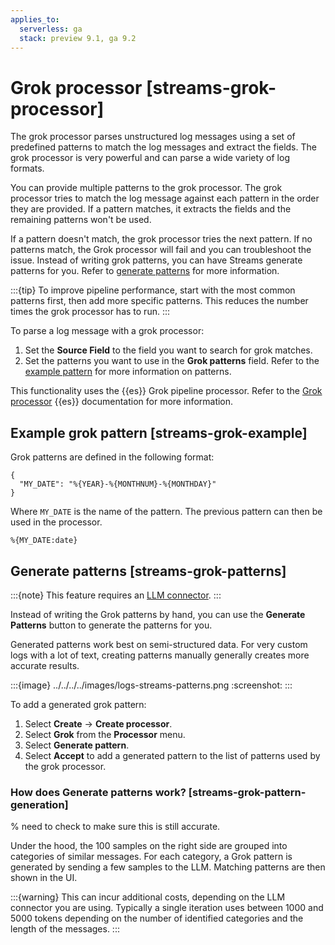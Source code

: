 ```yaml
---
applies_to:
  serverless: ga
  stack: preview 9.1, ga 9.2
---
```

# Grok processor [streams-grok-processor]

The grok processor parses unstructured log messages using a set of predefined patterns to match the log messages and extract the fields. The grok processor is very powerful and can parse a wide variety of log formats.

You can provide multiple patterns to the grok processor. The grok processor tries to match the log message against each pattern in the order they are provided. If a pattern matches, it extracts the fields and the remaining patterns won't be used.

If a pattern doesn't match, the grok processor tries the next pattern. If no patterns match, the Grok processor will fail and you can troubleshoot the issue. Instead of writing grok patterns, you can have Streams generate patterns for you. Refer to [generate patterns](#streams-grok-patterns) for more information.

:::{tip}
To improve pipeline performance, start with the most common patterns first, then add more specific patterns. This reduces the number times the grok processor has to run.
:::

To parse a log message with a grok processor:

1. Set the **Source Field** to the field you want to search for grok matches.
1. Set the patterns you want to use in the **Grok patterns** field. Refer to the [example pattern](#streams-grok-example) for more information on patterns.

This functionality uses the {{es}} Grok pipeline processor. Refer to the [Grok processor](elasticsearch://reference/enrich-processor/grok-processor.md) {{es}} documentation for more information.

## Example grok pattern [streams-grok-example]

Grok patterns are defined in the following format:

```
{
  "MY_DATE": "%{YEAR}-%{MONTHNUM}-%{MONTHDAY}"
}
```
Where `MY_DATE` is the name of the pattern.
The previous pattern can then be used in the processor.
```
%{MY_DATE:date}
```

## Generate patterns [streams-grok-patterns]
:::{note}
This feature requires an [LLM connector](../../../security/ai/set-up-connectors-for-large-language-models-llm.md).
:::

Instead of writing the Grok patterns by hand, you can use the **Generate Patterns** button to generate the patterns for you.

Generated patterns work best on semi-structured data. For very custom logs with a lot of text, creating patterns manually generally creates more accurate results.

:::{image} ../../../../images/logs-streams-patterns.png
:screenshot:
:::

To add a generated grok pattern:

1. Select **Create** → **Create processor**.
1. Select **Grok** from the **Processor** menu.
1. Select **Generate pattern**.
1. Select **Accept** to add a generated pattern to the list of patterns used by the grok processor.

### How does **Generate patterns** work? [streams-grok-pattern-generation]
% need to check to make sure this is still accurate.

Under the hood, the 100 samples on the right side are grouped into categories of similar messages. For each category, a Grok pattern is generated by sending a few samples to the LLM. Matching patterns are then shown in the UI.

:::{warning}
This can incur additional costs, depending on the LLM connector you are using. Typically a single iteration uses between 1000 and 5000 tokens depending on the number of identified categories and the length of the messages.
:::
